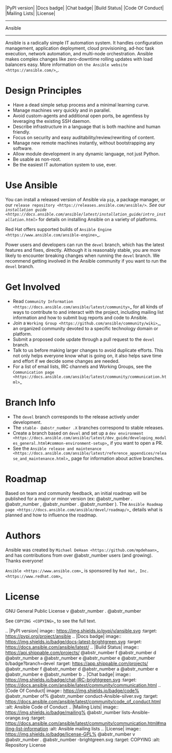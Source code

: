 |PyPI version| |Docs badge| |Chat badge| |Build Status| |Code Of Conduct| |Mailing Lists| |License|

* * *

Ansible

* * *

Ansible is a radically simple IT automation system. It handles configuration management, application deployment, cloud provisioning, ad-hoc task execution, network automation, and multi-node orchestration. Ansible makes complex changes like zero-downtime rolling updates with load balancers easy. More information on `the Ansible website <https://ansible.com/>`_.

# Design Principles

  * Have a dead simple setup process and a minimal learning curve.
  * Manage machines very quickly and in parallel.
  * Avoid custom-agents and additional open ports, be agentless by leveraging the existing SSH daemon.
  * Describe infrastructure in a language that is both machine and human friendly.
  * Focus on security and easy auditability/review/rewriting of content.
  * Manage new remote machines instantly, without bootstrapping any software.
  * Allow module development in any dynamic language, not just Python.
  * Be usable as non-root.
  * Be the easiest IT automation system to use, ever.



# Use Ansible

You can install a released version of Ansible via `pip`, a package manager, or our `release repository <https://releases.ansible.com/ansible/>`_. See our `installation guide <https://docs.ansible.com/ansible/latest/installation_guide/intro_installation.html>`_ for details on installing Ansible on a variety of platforms.

Red Hat offers supported builds of `Ansible Engine <https://www.ansible.com/ansible-engine>`_.

Power users and developers can run the `devel` branch, which has the latest features and fixes, directly. Although it is reasonably stable, you are more likely to encounter breaking changes when running the `devel` branch. We recommend getting involved in the Ansible community if you want to run the `devel` branch.

# Get Involved

  * Read `Community Information <https://docs.ansible.com/ansible/latest/community>`_ for all kinds of ways to contribute to and interact with the project, including mailing list information and how to submit bug reports and code to Ansible.
  * Join a `Working Group <https://github.com/ansible/community/wiki>`_, an organized community devoted to a specific technology domain or platform.
  * Submit a proposed code update through a pull request to the `devel` branch.
  * Talk to us before making larger changes to avoid duplicate efforts. This not only helps everyone know what is going on, it also helps save time and effort if we decide some changes are needed.
  * For a list of email lists, IRC channels and Working Groups, see the `Communication page <https://docs.ansible.com/ansible/latest/community/communication.html>`_



# Branch Info

  * The `devel` branch corresponds to the release actively under development.
  * The `stable- @abstr_number .X` branches correspond to stable releases.
  * Create a branch based on `devel` and set up a `dev environment <https://docs.ansible.com/ansible/latest/dev_guide/developing_modules_general.html#common-environment-setup>`_ if you want to open a PR.
  * See the `Ansible release and maintenance <https://docs.ansible.com/ansible/latest/reference_appendices/release_and_maintenance.html>`_ page for information about active branches.



# Roadmap

Based on team and community feedback, an initial roadmap will be published for a major or minor version (ex: @abstr_number . @abstr_number , @abstr_number . @abstr_number ). The `Ansible Roadmap page <https://docs.ansible.com/ansible/devel/roadmap/>`_ details what is planned and how to influence the roadmap.

# Authors

Ansible was created by `Michael DeHaan <https://github.com/mpdehaan>`_ and has contributions from over @abstr_number users (and growing). Thanks everyone!

`Ansible <https://www.ansible.com>`_ is sponsored by `Red Hat, Inc. <https://www.redhat.com>`_

# License

GNU General Public License v @abstr_number . @abstr_number 

See `COPYING <COPYING>`_ to see the full text.

.. |PyPI version| image:: https://img.shields.io/pypi/v/ansible.svg :target: https://pypi.org/project/ansible .. |Docs badge| image:: https://img.shields.io/badge/docs-latest-brightgreen.svg :target: https://docs.ansible.com/ansible/latest/ .. |Build Status| image:: https://api.shippable.com/projects/ @abstr_number f @abstr_number d @abstr_number a @abstr_number e @abstr_number e @abstr_number b/badge?branch=devel :target: https://app.shippable.com/projects/ @abstr_number f @abstr_number d @abstr_number a @abstr_number e @abstr_number e @abstr_number b .. |Chat badge| image:: https://img.shields.io/badge/chat-IRC-brightgreen.svg :target: https://docs.ansible.com/ansible/latest/community/communication.html .. |Code Of Conduct| image:: https://img.shields.io/badge/code% @abstr_number of% @abstr_number conduct-Ansible-silver.svg :target: https://docs.ansible.com/ansible/latest/community/code_of_conduct.html :alt: Ansible Code of Conduct .. |Mailing Lists| image:: https://img.shields.io/badge/mailing% @abstr_number lists-Ansible-orange.svg :target: https://docs.ansible.com/ansible/latest/community/communication.html#mailing-list-information :alt: Ansible mailing lists .. |License| image:: https://img.shields.io/badge/license-GPL% @abstr_number v @abstr_number . @abstr_number -brightgreen.svg :target: COPYING :alt: Repository License
